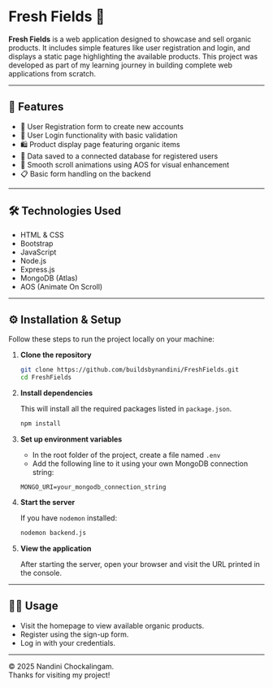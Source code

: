 # Fresh Fields 🌿

**Fresh Fields**  is a web application designed to showcase and sell organic products. It includes simple features like user registration and login, and displays a static page highlighting the available products. This project was developed as part of my learning journey in building complete web applications from scratch.

---

## 📌 Features

- 📝 User Registration form to create new accounts
- 🔐 User Login functionality with basic validation
- 🛍️ Product display page featuring organic items
- 📁 Data saved to a connected database for registered users
- 🎨 Smooth scroll animations using AOS for visual enhancement
- 📋 Basic form handling on the backend
  
---

## 🛠️ Technologies Used

- HTML & CSS  
- Bootstrap  
- JavaScript  
- Node.js  
- Express.js  
- MongoDB (Atlas)  
- AOS (Animate On Scroll)

---

## ⚙️ Installation & Setup

Follow these steps to run the project locally on your machine:

1. **Clone the repository**

   ```bash
   git clone https://github.com/buildsbynandini/FreshFields.git
   cd FreshFields

3. **Install dependencies**

   This will install all the required packages listed in `package.json`.

   ```bash
   npm install

4. **Set up environment variables**

   - In the root folder of the project, create a file named `.env`
   - Add the following line to it using your own MongoDB connection string:

   ```env
   MONGO_URI=your_mongodb_connection_string

5. **Start the server**

   If you have `nodemon` installed:

    ```bash
   nodemon backend.js

7. **View the application**

   After starting the server, open your browser and visit the URL printed in the console.

---

 ## 🧑‍💻 Usage

- Visit the homepage to view available organic products.
- Register using the sign-up form.
- Log in with your credentials.

---

© 2025 Nandini Chockalingam.  
Thanks for visiting my project!


   
